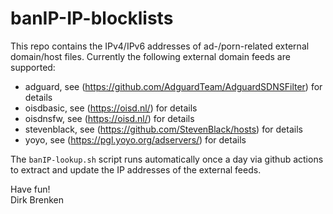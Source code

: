 # banIP-IP-blocklists

This repo contains the IPv4/IPv6 addresses of ad-/porn-related external domain/host files. Currently the following external domain feeds are supported:  

* adguard, see (https://github.com/AdguardTeam/AdguardSDNSFilter) for details
* oisdbasic, see (https://oisd.nl/) for details
* oisdnsfw, see (https://oisd.nl/) for details
* stevenblack, see (https://github.com/StevenBlack/hosts) for details
* yoyo, see (https://pgl.yoyo.org/adservers/) for details

The `banIP-lookup.sh` script runs automatically once a day via github actions to extract and update the IP addresses of the external feeds.  

Have fun!  
Dirk Brenken

